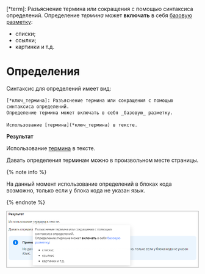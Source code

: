 [*term]: Разъяснение термина или сокращения с помощью синтаксиса определений.
Определение _термина_ может **включать** в себя [базовую разметку](base.md):
* списки;
* ссылки;
* картинки и т.д.

# Определения

Синтаксис для определений имеет вид:

```
[*ключ_термина]: Разъяснение термина или сокращения с помощью синтаксиса определений.
Определение термина может включать в себя _базовую_ разметку. 

Использование [термина](*ключ_термина) в тексте.
```

**Результат**

Использование [термина](*term) в тексте.

Давать определения терминам можно в произвольном месте страницы.

{% note info %}

На данный момент использование определений в блоках кода возможно, только если у блока кода не указан язык.

{% endnote %}

![terms_sample](../_images/terms_sample.png)
